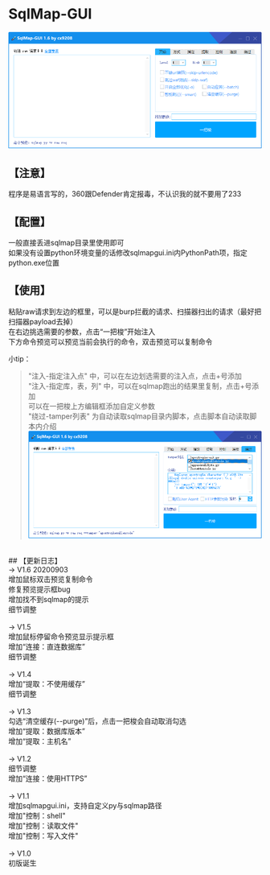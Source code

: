 # SqlMap-GUI
![预览](https://github.com/cx9208/SqlMap-GUI/raw/master/pic/Snipaste_2020-09-03_11-14-17.png)<br>
## 【注意】<br>
程序是易语言写的，360跟Defender肯定报毒，不认识我的就不要用了233<br>
## 【配置】<br>
一般直接丢进sqlmap目录里使用即可<br>
如果没有设置python环境变量的话修改sqlmapgui.ini内PythonPath项，指定python.exe位置<br>

## 【使用】<br>
粘贴raw请求到左边的框里，可以是burp拦截的请求、扫描器扫出的请求（最好把扫描器payload去掉）<br>
在右边挑选需要的参数，点击“一把梭”开始注入<br>
下方命令预览可以预览当前会执行的命令，双击预览可以复制命令<br>

小tip：<br>
>"注入-指定注入点" 中，可以在左边划选需要的注入点，点击+号添加<br>
>"注入-指定库，表，列" 中，可以在sqlmap跑出的结果里复制，点击+号添加<br>
>可以在一把梭上方编辑框添加自定义参数<br>
>"绕过-tamper列表" 为自动读取sqlmap目录内脚本，点击脚本自动读取脚本内介绍<br>
![预览](https://github.com/cx9208/SqlMap-GUI/raw/master/pic/Snipaste_2020-09-03_11-18-37.png)<br>
<br>
## 【更新日志】<br>
-> V1.6 20200903<br>
增加鼠标双击预览复制命令<br>
修复预览提示框bug<br>
增加找不到sqlmap的提示<br>
细节调整<br>
<br>
-> V1.5<br>
增加鼠标停留命令预览显示提示框<br>
增加“连接：直连数据库”<br>
细节调整<br>
<br>
-> V1.4<br>
增加“提取：不使用缓存”<br>
细节调整<br>
<br>
-> V1.3<br>
勾选“清空缓存(--purge)”后，点击一把梭会自动取消勾选<br>
增加“提取：数据库版本”<br>
增加“提取：主机名”<br>
<br>
-> V1.2<br>
细节调整<br>
增加“连接：使用HTTPS”<br>
<br>
-> V1.1<br>
增加sqlmapgui.ini，支持自定义py与sqlmap路径<br>
增加"控制：shell"<br>
增加"控制：读取文件"<br>
增加"控制：写入文件"<br>
<br>
-> V1.0<br>
初版诞生<br>
